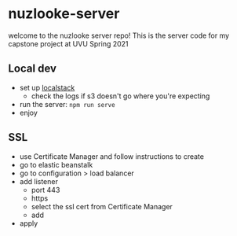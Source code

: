 # nuzlooke-server

welcome to the nuzlooke server repo! This is the server code for my capstone project at UVU Spring 2021

## Local dev

-  set up [localstack](https://dev.to/goodidea/how-to-fake-aws-locally-with-localstack-27me)
   -  check the logs if s3 doesn't go where you're expecting
-  run the server: `npm run serve`
-  enjoy

## SSL

-  use Certificate Manager and follow instructions to create
-  go to elastic beanstalk
-  go to configuration > load balancer
-  add listener
   -  port 443
   -  https
   -  select the ssl cert from Certificate Manager
   -  add
-  apply
